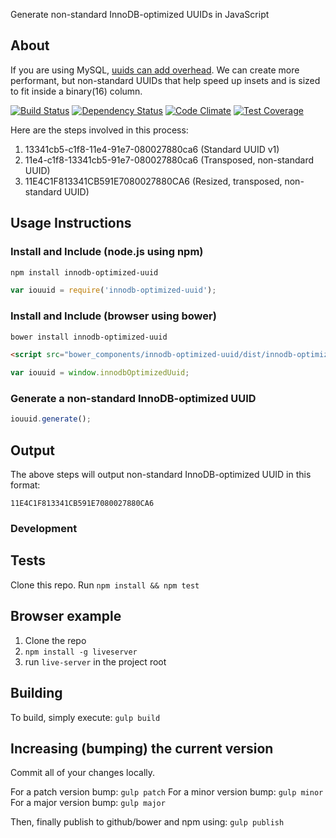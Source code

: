 Generate non-standard InnoDB-optimized UUIDs in JavaScript

## About
 
If you are using MySQL, [uuids can add overhead](http://www.percona.com/blog/2014/12/19/store-uuid-optimized-way/). We can create
more performant, but non-standard UUIDs that help speed up insets
and is sized to fit inside a binary(16) column.

[![Build Status](https://travis-ci.org/fisdap/innodb-optimized-uuid.svg)](https://travis-ci.org/fisdap/innodb-optimized-uuid) [![Dependency Status](https://gemnasium.com/fisdap/innodb-optimized-uuid.svg)](https://gemnasium.com/fisdap/innodb-optimized-uuid) [![Code Climate](https://codeclimate.com/github/fisdap/innodb-optimized-uuid/badges/gpa.svg)](https://codeclimate.com/github/fisdap/innodb-optimized-uuid) [![Test Coverage](https://codeclimate.com/github/fisdap/innodb-optimized-uuid/badges/coverage.svg)](https://codeclimate.com/github/fisdap/innodb-optimized-uuid)

Here are the steps involved in this process:

1. 13341cb5-c1f8-11e4-91e7-080027880ca6 (Standard UUID v1)
2. 11e4-c1f8-13341cb5-91e7-080027880ca6 (Transposed, non-standard UUID)
3. 11E4C1F813341CB591E7080027880CA6 (Resized, transposed, non-standard UUID)

## Usage Instructions

### Install and Include (node.js using npm)

```bash
npm install innodb-optimized-uuid
```

```js
var iouuid = require('innodb-optimized-uuid');
```

###  Install and Include (browser using bower)

```bash
bower install innodb-optimized-uuid
```

```html
<script src="bower_components/innodb-optimized-uuid/dist/innodb-optimized-uuid.js"></script>
```

```js
var iouuid = window.innodbOptimizedUuid;
```

### Generate a non-standard InnoDB-optimized UUID

```js
iouuid.generate();
```

## Output

The above steps will output non-standard InnoDB-optimized UUID in this format:

```
11E4C1F813341CB591E7080027880CA6
```

### Development

## Tests

Clone this repo.
Run `npm install && npm test`

## Browser example

1. Clone the repo
2. `npm install -g liveserver`
3. run `live-server` in the project root

## Building

To build, simply execute:
`gulp build`

## Increasing (bumping) the current version

Commit all of your changes locally.

For a patch version bump: `gulp patch`
For a minor version bump: `gulp minor`
For a major version bump: `gulp major`

Then, finally publish to github/bower and npm using: `gulp publish`


